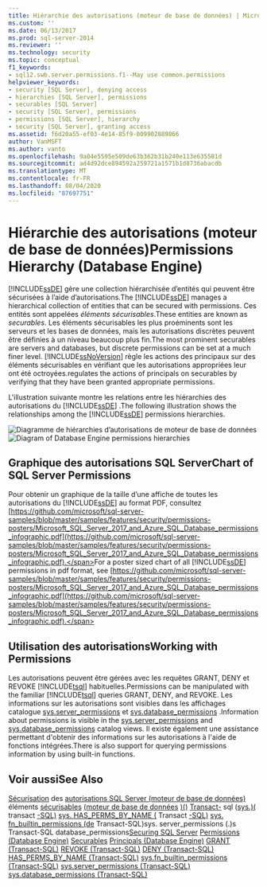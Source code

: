 ```yaml
---
title: Hiérarchie des autorisations (moteur de base de données) | Microsoft Docs
ms.custom: ''
ms.date: 06/13/2017
ms.prod: sql-server-2014
ms.reviewer: ''
ms.technology: security
ms.topic: conceptual
f1_keywords:
- sql12.swb.server.permissions.f1--May use common.permissions
helpviewer_keywords:
- security [SQL Server], denying access
- hierarchies [SQL Server], permissions
- securables [SQL Server]
- security [SQL Server], permissions
- permissions [SQL Server], hierarchy
- security [SQL Server], granting access
ms.assetid: f6d20a55-ef03-4e14-85f9-009902889866
author: VanMSFT
ms.author: vanto
ms.openlocfilehash: 9a04e5595e509de63b362b31b240e113e635581d
ms.sourcegitcommit: ad4d92dce894592a259721a1571b1d8736abacdb
ms.translationtype: MT
ms.contentlocale: fr-FR
ms.lasthandoff: 08/04/2020
ms.locfileid: "87697751"
---
```

# <a name="permissions-hierarchy-database-engine"></a><span data-ttu-id="ec40d-102">Hiérarchie des autorisations (moteur de base de données)</span><span class="sxs-lookup"><span data-stu-id="ec40d-102">Permissions Hierarchy (Database Engine)</span></span>
  <span data-ttu-id="ec40d-103">[!INCLUDE[ssDE](../../../includes/ssde-md.md)] gère une collection hiérarchisée d’entités qui peuvent être sécurisées à l’aide d’autorisations.</span><span class="sxs-lookup"><span data-stu-id="ec40d-103">The [!INCLUDE[ssDE](../../../includes/ssde-md.md)] manages a hierarchical collection of entities that can be secured with permissions.</span></span> <span data-ttu-id="ec40d-104">Ces entités sont appelées *éléments sécurisables*.</span><span class="sxs-lookup"><span data-stu-id="ec40d-104">These entities are known as *securables*.</span></span> <span data-ttu-id="ec40d-105">Les éléments sécurisables les plus proéminents sont les serveurs et les bases de données, mais les autorisations discrètes peuvent être définies à un niveau beaucoup plus fin.</span><span class="sxs-lookup"><span data-stu-id="ec40d-105">The most prominent securables are servers and databases, but discrete permissions can be set at a much finer level.</span></span> [!INCLUDE[ssNoVersion](../../includes/ssnoversion-md.md)] <span data-ttu-id="ec40d-106">règle les actions des principaux sur des éléments sécurisables en vérifiant que les autorisations appropriées leur ont été octroyées.</span><span class="sxs-lookup"><span data-stu-id="ec40d-106">regulates the actions of principals on securables by verifying that they have been granted appropriate permissions.</span></span>

 <span data-ttu-id="ec40d-107">L'illustration suivante montre les relations entre les hiérarchies des autorisations du [!INCLUDE[ssDE](../../../includes/ssde-md.md)] .</span><span class="sxs-lookup"><span data-stu-id="ec40d-107">The following illustration shows the relationships among the [!INCLUDE[ssDE](../../../includes/ssde-md.md)] permissions hierarchies.</span></span>

 <span data-ttu-id="ec40d-108">![Diagramme de hiérarchies d’autorisations de moteur de base de données](../../database-engine/media/wj-security-layers.gif "Diagramme de hiérarchies d’autorisations de moteur de base de données")</span><span class="sxs-lookup"><span data-stu-id="ec40d-108">![Diagram of Database Engine permissions hierarchies](../../database-engine/media/wj-security-layers.gif "Diagram of Database Engine permissions hierarchies")</span></span>

## <a name="chart-of-sql-server-permissions"></a><span data-ttu-id="ec40d-109">Graphique des autorisations SQL Server</span><span class="sxs-lookup"><span data-stu-id="ec40d-109">Chart of SQL Server Permissions</span></span>
 <span data-ttu-id="ec40d-110">Pour obtenir un graphique de la taille d’une affiche de toutes les autorisations du [!INCLUDE[ssDE](../../../includes/ssde-md.md)] au format PDF, consultez [https://github.com/microsoft/sql-server-samples/blob/master/samples/features/security/permissions-posters/Microsoft_SQL_Server_2017_and_Azure_SQL_Database_permissions_infographic.pdf](https://github.com/microsoft/sql-server-samples/blob/master/samples/features/security/permissions-posters/Microsoft_SQL_Server_2017_and_Azure_SQL_Database_permissions_infographic.pdf).</span><span class="sxs-lookup"><span data-stu-id="ec40d-110">For a poster sized chart of all [!INCLUDE[ssDE](../../../includes/ssde-md.md)] permissions in pdf format, see [https://github.com/microsoft/sql-server-samples/blob/master/samples/features/security/permissions-posters/Microsoft_SQL_Server_2017_and_Azure_SQL_Database_permissions_infographic.pdf](https://github.com/microsoft/sql-server-samples/blob/master/samples/features/security/permissions-posters/Microsoft_SQL_Server_2017_and_Azure_SQL_Database_permissions_infographic.pdf).</span></span>

## <a name="working-with-permissions"></a><span data-ttu-id="ec40d-111">Utilisation des autorisations</span><span class="sxs-lookup"><span data-stu-id="ec40d-111">Working with Permissions</span></span>
 <span data-ttu-id="ec40d-112">Les autorisations peuvent être gérées avec les requêtes GRANT, DENY et REVOKE [!INCLUDE[tsql](../../includes/tsql-md.md)] habituelles.</span><span class="sxs-lookup"><span data-stu-id="ec40d-112">Permissions can be manipulated with the familiar [!INCLUDE[tsql](../../includes/tsql-md.md)] queries GRANT, DENY, and REVOKE.</span></span> <span data-ttu-id="ec40d-113">Les informations sur les autorisations sont visibles dans les affichages catalogue [sys.server_permissions](/sql/relational-databases/system-catalog-views/sys-server-permissions-transact-sql) et [sys.database_permissions](/sql/relational-databases/system-catalog-views/sys-database-permissions-transact-sql) .</span><span class="sxs-lookup"><span data-stu-id="ec40d-113">Information about permissions is visible in the [sys.server_permissions](/sql/relational-databases/system-catalog-views/sys-server-permissions-transact-sql) and [sys.database_permissions](/sql/relational-databases/system-catalog-views/sys-database-permissions-transact-sql) catalog views.</span></span> <span data-ttu-id="ec40d-114">Il existe également une assistance permettant d'obtenir des informations sur les autorisations à l'aide de fonctions intégrées.</span><span class="sxs-lookup"><span data-stu-id="ec40d-114">There is also support for querying permissions information by using built-in functions.</span></span>

## <a name="see-also"></a><span data-ttu-id="ec40d-115">Voir aussi</span><span class="sxs-lookup"><span data-stu-id="ec40d-115">See Also</span></span>
 <span data-ttu-id="ec40d-116">[Sécurisation](securing-sql-server.md) des [autorisations SQL Server &#40;moteur de base de données&#41;](permissions-database-engine.md) éléments [sécurisables](securables.md) [&#40;moteur de base de données](authentication-access/principals-database-engine.md) [&#41;&#40;&#41;](/sql/t-sql/statements/grant-transact-sql) [Transact-](/sql/t-sql/functions/has-perms-by-name-transact-sql) sql &#40;[sys.&#41;&#40;](/sql/relational-databases/system-functions/sys-fn-builtin-permissions-transact-sql) transact [-SQL&#41;](/sql/t-sql/statements/revoke-transact-sql) [sys. HAS_PERMS_BY_NAME &#40;](/sql/relational-databases/system-catalog-views/sys-server-permissions-transact-sql) Transact [-SQL&#41;](/sql/t-sql/statements/deny-transact-sql) [sys. fn_builtin_permissions &#40;de](/sql/relational-databases/system-catalog-views/sys-database-permissions-transact-sql) Transact-SQL&#41;sys. server_permissions &#40;.&#41;s Transact-SQL database_permissions</span><span class="sxs-lookup"><span data-stu-id="ec40d-116">[Securing SQL Server](securing-sql-server.md) [Permissions &#40;Database Engine&#41;](permissions-database-engine.md) [Securables](securables.md) [Principals &#40;Database Engine&#41;](authentication-access/principals-database-engine.md) [GRANT &#40;Transact-SQL&#41;](/sql/t-sql/statements/grant-transact-sql) [REVOKE &#40;Transact-SQL&#41;](/sql/t-sql/statements/revoke-transact-sql) [DENY &#40;Transact-SQL&#41;](/sql/t-sql/statements/deny-transact-sql) [HAS_PERMS_BY_NAME &#40;Transact-SQL&#41;](/sql/t-sql/functions/has-perms-by-name-transact-sql) [sys.fn_builtin_permissions &#40;Transact-SQL&#41;](/sql/relational-databases/system-functions/sys-fn-builtin-permissions-transact-sql) [sys.server_permissions &#40;Transact-SQL&#41;](/sql/relational-databases/system-catalog-views/sys-server-permissions-transact-sql) [sys.database_permissions &#40;Transact-SQL&#41;](/sql/relational-databases/system-catalog-views/sys-database-permissions-transact-sql)</span></span>


